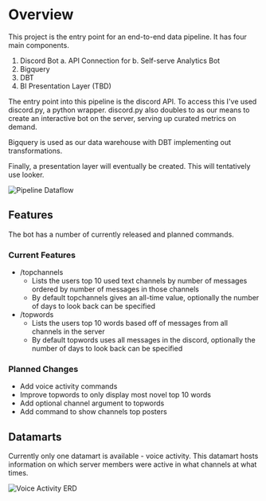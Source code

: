 # Overview

This project is the entry point for an end-to-end data pipeline. It has four main components.

1. Discord Bot
    a. API Connection for
    b. Self-serve Analytics Bot
2. Bigquery
3. DBT
4. BI Presentation Layer (TBD)

The entry point into this pipeline is the discord API. To access this I've used discord.py, a python wrapper. discord.py also doubles to as our means to create an interactive bot on the server, serving up curated metrics on demand.

Bigquery is used as our data warehouse with DBT implementing out transformations.

Finally, a presentation layer will eventually be created. This will tentatively use looker.

![Pipeline Dataflow](asssets/pipeline_dataflow.png)

## Features

The bot has a number of currently released and planned commands.

### Current Features

+ /topchannels
    - Lists the users top 10 used text channels by number of messages ordered by number of messages in those channels
    - By default topchannels gives an all-time value, optionally the number of days to look back can be specified
+ /topwords
    - Lists the users top 10 words based off of messages from all channels in the server
    - By default topwords uses all messages in the discord, optionally the number of days to look back can be specified

### Planned Changes

+ Add voice activity commands
+ Improve topwords to only display most novel top 10 words
+ Add optional channel argument to topwords
+ Add command to show channels top posters

## Datamarts

Currently only one datamart is available - voice activity. This datamart hosts information on which server members were active in what channels at what times.

![Voice Activity ERD](assests/voice_activity_erc.png)
